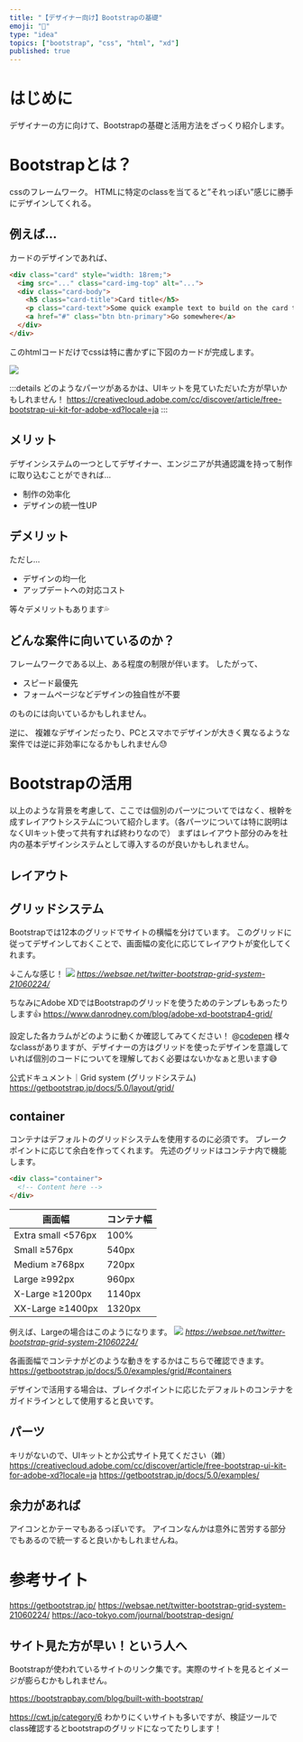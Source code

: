 ```yaml
---
title: "【デザイナー向け】Bootstrapの基礎"
emoji: "📏"
type: "idea"
topics: ["bootstrap", "css", "html", "xd"]
published: true
---
```


# はじめに
デザイナーの方に向けて、Bootstrapの基礎と活用方法をざっくり紹介します。

# Bootstrapとは？
cssのフレームワーク。
HTMLに特定のclassを当てると”それっぽい”感じに勝手にデザインしてくれる。

## 例えば...
カードのデザインであれば、

```html
<div class="card" style="width: 18rem;">
  <img src="..." class="card-img-top" alt="...">
  <div class="card-body">
    <h5 class="card-title">Card title</h5>
    <p class="card-text">Some quick example text to build on the card title and make up the bulk of the card's content.</p>
    <a href="#" class="btn btn-primary">Go somewhere</a>
  </div>
</div>
```

このhtmlコードだけでcssは特に書かずに下図のカードが完成します。

![](https://storage.googleapis.com/zenn-user-upload/b5cb4e44d2cf-20220319.png)

:::details どのようなパーツがあるかは、UIキットを見ていただいた方が早いかもしれません！
https://creativecloud.adobe.com/cc/discover/article/free-bootstrap-ui-kit-for-adobe-xd?locale=ja
:::

## メリット
デザインシステムの一つとしてデザイナー、エンジニアが共通認識を持って制作に取り込むことができれば...
- 制作の効率化
- デザインの統一性UP

## デメリット
ただし...
- デザインの均一化
- アップデートへの対応コスト

等々デメリットもあります💦

## どんな案件に向いているのか？

フレームワークである以上、ある程度の制限が伴います。
したがって、
- スピード最優先
- フォームページなどデザインの独自性が不要

のものには向いているかもしれません。

逆に、
複雑なデザインだったり、PCとスマホでデザインが大きく異なるような案件では逆に非効率になるかもしれません😓

# Bootstrapの活用
以上のような背景を考慮して、ここでは個別のパーツについてではなく、根幹を成すレイアウトシステムについて紹介します。（各パーツについては特に説明はなくUIキット使って共有すれば終わりなので）
まずはレイアウト部分のみを社内の基本デザインシステムとして導入するのが良いかもしれません。

## レイアウト
## グリッドシステム
Bootstrapでは12本のグリッドでサイトの横幅を分けています。
このグリッドに従ってデザインしておくことで、画面幅の変化に応じてレイアウトが変化してくれます。

↓こんな感じ！
![](https://websae.net/wp-content/uploads/2016/02/responsive_move_20160228.gif)
*https://websae.net/twitter-bootstrap-grid-system-21060224/*

ちなみにAdobe XDではBootstrapのグリッドを使うためのテンプレもあったりします👍
https://www.danrodney.com/blog/adobe-xd-bootstrap4-grid/

設定した各カラムがどのように動くか確認してみてください！
@[codepen](https://codepen.io/kotaro-jp/pen/BaJpvpG)
様々なclassがありますが、デザイナーの方はグリッドを使ったデザインを意識していれば個別のコードについてを理解しておく必要はないかなぁと思います😅

公式ドキュメント｜Grid system (グリッドシステム)
https://getbootstrap.jp/docs/5.0/layout/grid/


## container
コンテナはデフォルトのグリッドシステムを使用するのに必須です。
ブレークポイントに応じて余白を作ってくれます。
先述のグリッドはコンテナ内で機能します。

```html
<div class="container">
  <!-- Content here -->
</div>
```

| 画面幅 | コンテナ幅 | 
| ---- | ---- | 
| Extra small <576px | 100% | 
| Small ≥576px | 540px | 
| Medium ≥768px | 720px | 
| Large ≥992px | 960px | 
| X-Large ≥1200px | 1140px | 
| XX-Large ≥1400px | 1320px | 

例えば、Largeの場合はこのようになります。
![](https://storage.googleapis.com/zenn-user-upload/1cfd7257cd01-20220319.png)
*https://websae.net/twitter-bootstrap-grid-system-21060224/*

各画面幅でコンテナがどのような動きをするかはこちらで確認できます。
https://getbootstrap.jp/docs/5.0/examples/grid/#containers

デザインで活用する場合は、ブレイクポイントに応じたデフォルトのコンテナをガイドラインとして使用すると良いです。

## パーツ
キリがないので、UIキットとか公式サイト見てください（雑）
https://creativecloud.adobe.com/cc/discover/article/free-bootstrap-ui-kit-for-adobe-xd?locale=ja
https://getbootstrap.jp/docs/5.0/examples/

## 余力があれば
アイコンとかテーマもあるっぽいです。
アイコンなんかは意外に苦労する部分でもあるので統一すると良いかもしれませんね。

# 参考サイト
https://getbootstrap.jp/
https://websae.net/twitter-bootstrap-grid-system-21060224/
https://aco-tokyo.com/journal/bootstrap-design/

## サイト見た方が早い！という人へ
Bootstrapが使われているサイトのリンク集です。実際のサイトを見るとイメージが膨らむかもしれません。

https://bootstrapbay.com/blog/built-with-bootstrap/

https://cwt.jp/category/6
わかりにくいサイトも多いですが、検証ツールでclass確認するとbootstrapのグリッドになってたりします！
